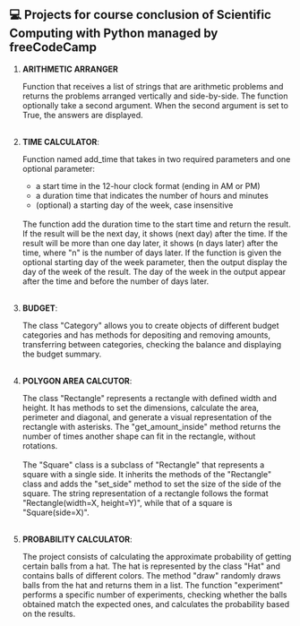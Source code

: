 <p align="center">

 ## 💻 Projects for course conclusion of Scientific Computing with Python managed by freeCodeCamp

<ol>
 
 <li><b>ARITHMETIC ARRANGER</b>
   <p>Function that receives a list of strings that are arithmetic problems and returns the problems arranged vertically and side-by-side.    The function optionally take a second argument. When the second argument is set to True, the answers are displayed.</p>
 </li>
 <br>
 
 
 <li><b>TIME CALCULATOR</b>: 
   <p>Function named add_time that takes in two required parameters and one optional parameter: 
    <ul>
     <li>a start time in the 12-hour clock format (ending in AM or PM)</li>
     <li>a duration time that indicates the number of hours and minutes</li>
     <li>(optional) a starting day of the week, case insensitive</li>
  </ul>
  <br>
The function add the duration time to the start time and return the result.
If the result will be the next day, it shows (next day) after the time. If the result will be more than one day later, it shows (n days later) after the time, where "n" is the number of days later.
If the function is given the optional starting day of the week parameter, then the output  display the day of the week of the result. The day of the week in the output appear after the time and before the number of days later.</p>
 </li>
 
 
 <br>
 <li><b>BUDGET</b>:
 <p>The class "Category" allows you to create objects of different budget categories and has methods for depositing and removing amounts, transferring between categories, checking the balance and displaying the budget summary. </p>
 </li>
 
 
 <br>
 <li><b>POLYGON AREA CALCUTOR</b>:
 <p>The class "Rectangle" represents a rectangle with defined width and height. It has methods to set the dimensions, calculate the area, perimeter and diagonal, and generate a visual representation of the rectangle with asterisks. The "get_amount_inside" method returns the number of times another shape can fit in the rectangle, without rotations. 
<br> <br>The "Square" class is a subclass of "Rectangle" that represents a square with a single side. It inherits the methods of the "Rectangle" class and adds the "set_side" method to set the size of the side of the square. The string representation of a rectangle follows the format "Rectangle(width=X, height=Y)", while that of a square is "Square(side=X)".</p>
 </li>
 
 <br>
 <li><b>PROBABILITY CALCULATOR</b>:
 <p>The project consists of calculating the approximate probability of getting certain balls from a hat. The hat is represented by the class "Hat" and contains balls of different colors. The method "draw" randomly draws balls from the hat and returns them in a list. The function "experiment" performs a specific number of experiments, checking whether the balls obtained match the expected ones, and calculates the probability based on the results.</p>
 </li>
 </ol>
